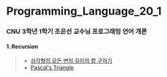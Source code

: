 # Programming_Language_20_1

### CNU 3학년 1학기 조은선 교수님 프로그래밍 언어 개론

#### 1. Recursion
> * [삼각형의 모든 변의 길이의 합 구하기](https://github.com/Limm-jk/Programming_Language_20_1/blob/master/PL_01_Recursion_01/src/Recursion01/Recursion01.java)
> * [Pascal's Triangle](https://github.com/Limm-jk/Programming_Language_20_1/blob/master/PL_01_Recursion_01/src/Recursion01/Recursion02.java)
